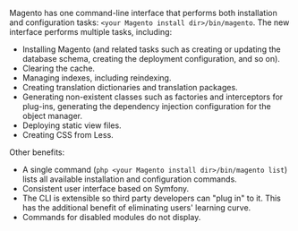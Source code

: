 Magento has one command-line interface that performs both installation and configuration tasks: `<your Magento install dir>/bin/magento`. The new interface performs multiple tasks, including:

-   Installing Magento (and related tasks such as creating or updating the database schema, creating the deployment configuration, and so on).
-   Clearing the cache.
-   Managing indexes, including reindexing.
-   Creating translation dictionaries and translation packages.
-   Generating non-existent classes such as factories and interceptors for plug-ins, generating the dependency injection configuration for the object manager.
-   Deploying static view files.
-   Creating CSS from Less.

Other benefits:

-   A single command (`php <your Magento install dir>/bin/magento list`) lists all available installation and configuration commands.
-   Consistent user interface based on Symfony.
-   The CLI is extensible so third party developers can "plug in" to it. This has the additional benefit of eliminating users' learning curve.
-   Commands for disabled modules do not display.
